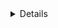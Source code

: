   <details>
  <p>

  [Estructuras condicionales y repetitivas](https://curriculum.laboratoria.la/es/topics/javascript/02-flow-control/01-conditionals-and-loops)

</p></details>
